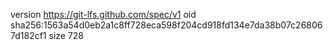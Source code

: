 version https://git-lfs.github.com/spec/v1
oid sha256:1563a54d0eb2a1c8ff728eca598f204cd918fd134e7da38b07c268067d182cf1
size 728
